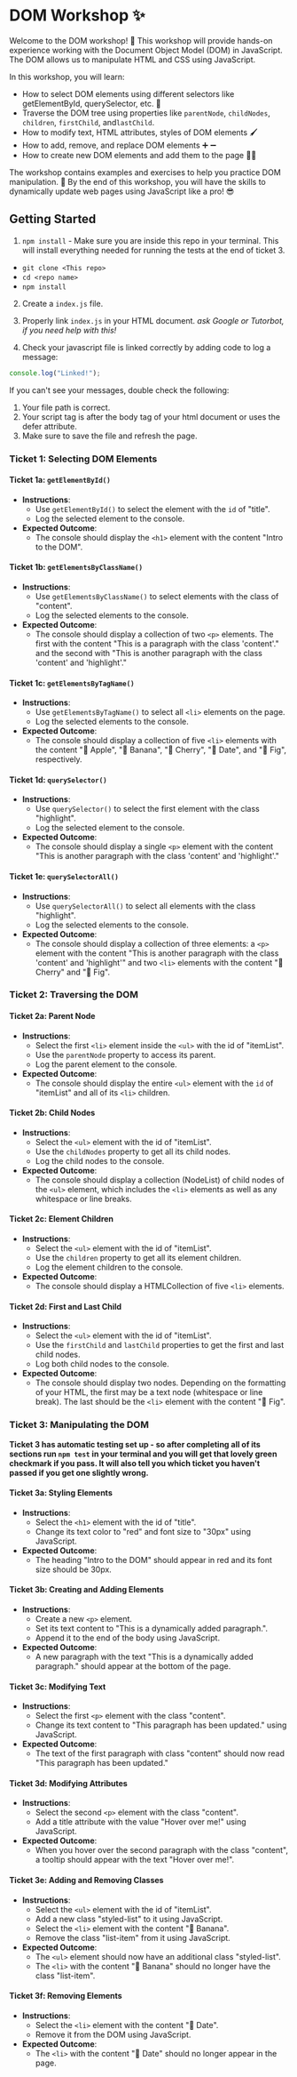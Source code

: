 # DOM Workshop ✨

Welcome to the DOM workshop! 👋 This workshop will provide hands-on experience working with the Document Object Model (DOM) in JavaScript. The DOM allows us to manipulate HTML and CSS using JavaScript.

In this workshop, you will learn:

- How to select DOM elements using different selectors like getElementById, querySelector, etc. 🎯
- Traverse the DOM tree using properties like `parentNode`, `childNodes`, `children`, `firstChild`, and`lastChild`.
- How to modify text, HTML attributes, styles of DOM elements 🖌  
- How to add, remove, and replace DOM elements ➕ ➖
- How to create new DOM elements and add them to the page 👷‍♂️

The workshop contains examples and exercises to help you practice DOM manipulation. 💪 By the end of this workshop, you will have the skills to dynamically update web pages using JavaScript like a pro! 😎

## Getting Started
1. `npm install` - Make sure you are inside this repo in your terminal. This will install
everything needed for running the tests at the end of ticket 3.

- `git clone <This repo>`
- `cd <repo name>`
- `npm install`

2. Create a `index.js` file. 

3. Properly link `index.js` in your HTML document. *ask Google or Tutorbot, if you need help with this!*

4. Check your javascript file is linked correctly by adding code to log a message:

```js
console.log("Linked!");
```

If you can't see your messages, double check the following:

1. Your file path is correct.
2. Your script tag is after the body tag of your html document or uses the defer attribute.
3. Make sure to save the file and refresh the page.

### Ticket 1: Selecting DOM Elements

#### Ticket 1a: `getElementById()`

- **Instructions**:
  - Use `getElementById()` to select the element with the `id` of "title".
  - Log the selected element to the console.
- **Expected Outcome**:
  - The console should display the `<h1>` element with the content "Intro to the DOM".

#### Ticket 1b: `getElementsByClassName()`

- **Instructions**:
  - Use `getElementsByClassName()` to select elements with the class of "content".
  - Log the selected elements to the console.
- **Expected Outcome**:
  - The console should display a collection of two `<p>` elements. The first with the content "This is a paragraph with the class 'content'." and the second with "This is another paragraph with the class 'content' and 'highlight'."

#### Ticket 1c: `getElementsByTagName()`

- **Instructions**:
  - Use `getElementsByTagName()` to select all `<li>` elements on the page.
  - Log the selected elements to the console.
- **Expected Outcome**:
  - The console should display a collection of five `<li>` elements with the content "🍎 Apple", "🍌 Banana", "🍒 Cherry", "🍇 Date", and "🍈 Fig", respectively.

#### Ticket 1d: `querySelector()`

- **Instructions**:
  - Use `querySelector()` to select the first element with the class "highlight".
  - Log the selected element to the console.
- **Expected Outcome**:
  - The console should display a single `<p>` element with the content "This is another paragraph with the class 'content' and 'highlight'."

#### Ticket 1e: `querySelectorAll()`

- **Instructions**:
  - Use `querySelectorAll()` to select all elements with the class "highlight".
  - Log the selected elements to the console.
- **Expected Outcome**:
  - The console should display a collection of three elements: a `<p>` element with the content "This is another paragraph with the class 'content' and 'highlight'" and two `<li>` elements with the content "🍒 Cherry" and "🍈 Fig".

### Ticket 2: Traversing the DOM

#### Ticket 2a: Parent Node

- **Instructions**:
  - Select the first `<li>` element inside the `<ul>` with the id of "itemList".
  - Use the `parentNode` property to access its parent.
  - Log the parent element to the console.
- **Expected Outcome**:
  - The console should display the entire `<ul>` element with the `id` of "itemList" and all of its `<li>` children.

#### Ticket 2b: Child Nodes

- **Instructions**:
  - Select the `<ul>` element with the id of "itemList".
  - Use the `childNodes` property to get all its child nodes.
  - Log the child nodes to the console.
- **Expected Outcome**:
  - The console should display a collection (NodeList) of child nodes of the `<ul>` element, which includes the `<li>` elements as well as any whitespace or line breaks.

#### Ticket 2c: Element Children

- **Instructions**:
  - Select the `<ul>` element with the id of "itemList".
  - Use the `children` property to get all its element children.
  - Log the element children to the console.
- **Expected Outcome**:
  - The console should display a HTMLCollection of five `<li>` elements.

#### Ticket 2d: First and Last Child

- **Instructions**:
  - Select the `<ul>` element with the id of "itemList".
  - Use the `firstChild` and `lastChild` properties to get the first and last child nodes.
  - Log both child nodes to the console.
- **Expected Outcome**:
  - The console should display two nodes. Depending on the formatting of your HTML, the first may be a text node (whitespace or line break). The last should be the `<li>` element with the content "🍈 Fig".

### Ticket 3: Manipulating the DOM
**Ticket 3 has automatic testing set up - so after completing all of its sections run `npm test` in your terminal and you will
get that lovely green checkmark if you pass. It will also tell you which ticket you haven't passed if you get one slightly wrong.**

#### Ticket 3a: Styling Elements

- **Instructions**:
  - Select the `<h1>` element with the id of "title".
  - Change its text color to "red" and font size to "30px" using JavaScript.
- **Expected Outcome**:
  - The heading "Intro to the DOM" should appear in red and its font size should be 30px.

#### Ticket 3b: Creating and Adding Elements

- **Instructions**:
  - Create a new `<p>` element.
  - Set its text content to "This is a dynamically added paragraph.".
  - Append it to the end of the body using JavaScript.
- **Expected Outcome**:
  - A new paragraph with the text "This is a dynamically added paragraph." should appear at the bottom of the page.

#### Ticket 3c: Modifying Text

- **Instructions**:
  - Select the first `<p>` element with the class "content".
  - Change its text content to "This paragraph has been updated." using JavaScript.
- **Expected Outcome**:
  - The text of the first paragraph with class "content" should now read "This paragraph has been updated."

#### Ticket 3d: Modifying Attributes

- **Instructions**:
  - Select the second `<p>` element with the class "content".
  - Add a title attribute with the value "Hover over me!" using JavaScript.
- **Expected Outcome**:
  - When you hover over the second paragraph with the class "content", a tooltip should appear with the text "Hover over me!".

#### Ticket 3e: Adding and Removing Classes

- **Instructions**:
  - Select the `<ul>` element with the id of "itemList".
  - Add a new class "styled-list" to it using JavaScript.
  - Select the `<li>` element with the content "🍌 Banana".
  - Remove the class "list-item" from it using JavaScript.
- **Expected Outcome**:
  - The `<ul>` element should now have an additional class "styled-list".
  - The `<li>` with the content "🍌 Banana" should no longer have the class "list-item".

#### Ticket 3f: Removing Elements

- **Instructions**:
  - Select the `<li>` element with the content "🍇 Date".
  - Remove it from the DOM using JavaScript.
- **Expected Outcome**:
  - The `<li>` with the content "🍇 Date" should no longer appear in the page.
